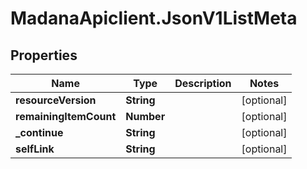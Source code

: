 # MadanaApiclient.JsonV1ListMeta

## Properties

Name | Type | Description | Notes
------------ | ------------- | ------------- | -------------
**resourceVersion** | **String** |  | [optional] 
**remainingItemCount** | **Number** |  | [optional] 
**_continue** | **String** |  | [optional] 
**selfLink** | **String** |  | [optional] 


